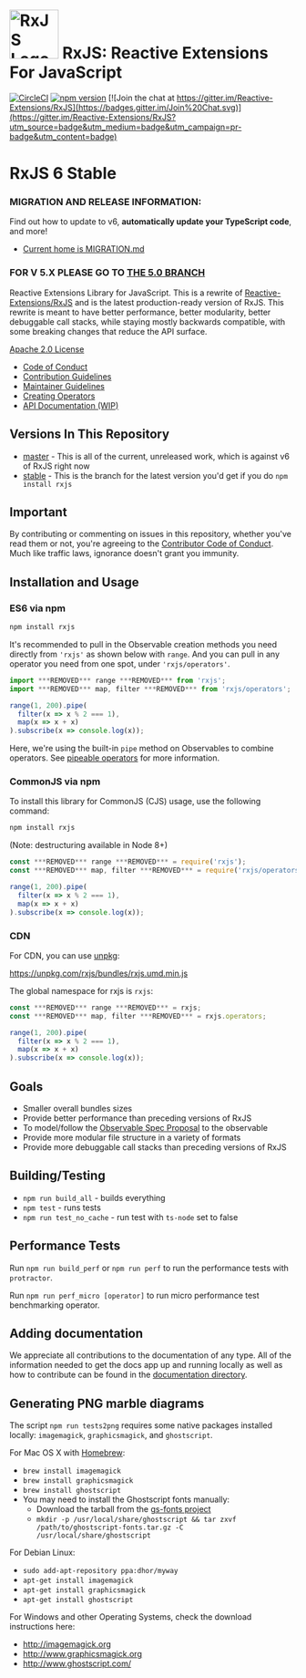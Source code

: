 <img src="doc/asset/Rx_Logo_S.png" alt="RxJS Logo" width="86" height="86"> RxJS: Reactive Extensions For JavaScript
======================================


[![CircleCI](https://circleci.com/gh/ReactiveX/rxjs/tree/6.x.svg?style=svg)](https://circleci.com/gh/ReactiveX/rxjs/tree/6.x)
[![npm version](https://badge.fury.io/js/%40reactivex%2Frxjs.svg)](http://badge.fury.io/js/%40reactivex%2Frxjs)
[![Join the chat at https://gitter.im/Reactive-Extensions/RxJS](https://badges.gitter.im/Join%20Chat.svg)](https://gitter.im/Reactive-Extensions/RxJS?utm_source=badge&utm_medium=badge&utm_campaign=pr-badge&utm_content=badge)

# RxJS 6 Stable

### MIGRATION AND RELEASE INFORMATION:

Find out how to update to v6, **automatically update your TypeScript code**, and more!

- [Current home is MIGRATION.md](./docs_app/content/guide/v6/migration.md)

### FOR V 5.X PLEASE GO TO [THE 5.0 BRANCH](https://github.com/ReactiveX/rxjs/tree/5.x)

Reactive Extensions Library for JavaScript. This is a rewrite of [Reactive-Extensions/RxJS](https://github.com/Reactive-Extensions/RxJS) and is the latest production-ready version of RxJS. This rewrite is meant to have better performance, better modularity, better debuggable call stacks, while staying mostly backwards compatible, with some breaking changes that reduce the API surface.

[Apache 2.0 License](LICENSE.txt)

- [Code of Conduct](CODE_OF_CONDUCT.md)
- [Contribution Guidelines](CONTRIBUTING.md)
- [Maintainer Guidelines](doc/maintainer-guidelines.md)
- [Creating Operators](doc/operator-creation.md)
- [API Documentation (WIP)](https://rxjs.dev/)

## Versions In This Repository

- [master](https://github.com/ReactiveX/rxjs/commits/master) - This is all of the current, unreleased work, which is against v6 of RxJS right now
- [stable](https://github.com/ReactiveX/rxjs/commits/stable) - This is the branch for the latest version you'd get if you do `npm install rxjs`

## Important

By contributing or commenting on issues in this repository, whether you've read them or not, you're agreeing to the [Contributor Code of Conduct](CODE_OF_CONDUCT.md). Much like traffic laws, ignorance doesn't grant you immunity.

## Installation and Usage

### ES6 via npm

```sh
npm install rxjs
```

It's recommended to pull in the Observable creation methods you need directly from `'rxjs'` as shown below with `range`. And you can pull in any operator you need from one spot, under `'rxjs/operators'`.

```js
import ***REMOVED*** range ***REMOVED*** from 'rxjs';
import ***REMOVED*** map, filter ***REMOVED*** from 'rxjs/operators';

range(1, 200).pipe(
  filter(x => x % 2 === 1),
  map(x => x + x)
).subscribe(x => console.log(x));
```

Here, we're using the built-in `pipe` method on Observables to combine operators. See [pipeable operators](https://github.com/ReactiveX/rxjs/blob/master/doc/pipeable-operators.md) for more information.

### CommonJS via npm

To install this library for CommonJS (CJS) usage, use the following command:

```sh
npm install rxjs
```

(Note: destructuring available in Node 8+)

```js
const ***REMOVED*** range ***REMOVED*** = require('rxjs');
const ***REMOVED*** map, filter ***REMOVED*** = require('rxjs/operators');

range(1, 200).pipe(
  filter(x => x % 2 === 1),
  map(x => x + x)
).subscribe(x => console.log(x));
```

### CDN

For CDN, you can use [unpkg](https://unpkg.com/):

https://unpkg.com/rxjs/bundles/rxjs.umd.min.js

The global namespace for rxjs is `rxjs`:

```js
const ***REMOVED*** range ***REMOVED*** = rxjs;
const ***REMOVED*** map, filter ***REMOVED*** = rxjs.operators;

range(1, 200).pipe(
  filter(x => x % 2 === 1),
  map(x => x + x)
).subscribe(x => console.log(x));
```

## Goals

- Smaller overall bundles sizes
- Provide better performance than preceding versions of RxJS
- To model/follow the [Observable Spec Proposal](https://github.com/zenparsing/es-observable) to the observable
- Provide more modular file structure in a variety of formats
- Provide more debuggable call stacks than preceding versions of RxJS

## Building/Testing

- `npm run build_all` - builds everything
- `npm test` - runs tests
- `npm run test_no_cache` - run test with `ts-node` set to false

## Performance Tests

Run `npm run build_perf` or `npm run perf` to run the performance tests with `protractor`.

Run `npm run perf_micro [operator]` to run micro performance test benchmarking operator.

## Adding documentation
We appreciate all contributions to the documentation of any type. All of the information needed to get the docs app up and running locally as well as how to contribute can be found in the [documentation directory](./docs_app).

## Generating PNG marble diagrams

The script `npm run tests2png` requires some native packages installed locally: `imagemagick`, `graphicsmagick`, and `ghostscript`.

For Mac OS X with [Homebrew](http://brew.sh/):

- `brew install imagemagick`
- `brew install graphicsmagick`
- `brew install ghostscript`
- You may need to install the Ghostscript fonts manually:
  - Download the tarball from the [gs-fonts project](https://sourceforge.net/projects/gs-fonts)
  - `mkdir -p /usr/local/share/ghostscript && tar zxvf /path/to/ghostscript-fonts.tar.gz -C /usr/local/share/ghostscript`

For Debian Linux:

- `sudo add-apt-repository ppa:dhor/myway`
- `apt-get install imagemagick`
- `apt-get install graphicsmagick`
- `apt-get install ghostscript`

For Windows and other Operating Systems, check the download instructions here:

- http://imagemagick.org
- http://www.graphicsmagick.org
- http://www.ghostscript.com/
